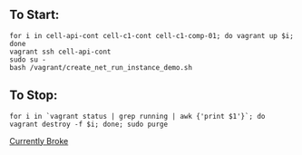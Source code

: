 
## To Start:
```
for i in cell-api-cont cell-c1-cont cell-c1-comp-01; do vagrant up $i; done
vagrant ssh cell-api-cont
sudo su -
bash /vagrant/create_net_run_instance_demo.sh
```

## To Stop:
```
for i in `vagrant status | grep running | awk {'print $1'}`; do vagrant destroy -f $i; done; sudo purge
```

[Currently Broke](http://stackoverflow.com/questions/25600226/error-failed-to-attach-interface-http-500-request-id-req-xxxx)

